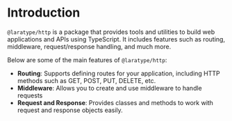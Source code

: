 # Introduction

`@laratype/http` is a package that provides tools and utilities to build web applications and APIs using TypeScript. It includes features such as routing, middleware, request/response handling, and much more.

Below are some of the main features of `@laratype/http`:
- **Routing**: Supports defining routes for your application, including HTTP methods such as GET, POST, PUT, DELETE, etc.
- **Middleware**: Allows you to create and use middleware to handle requests
- **Request and Response**: Provides classes and methods to work with request and response objects easily.
